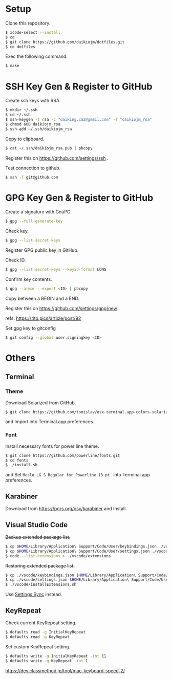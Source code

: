 # Setup

Clone this repository.

```bash
$ xcode-select --install
$ cd
$ git clone https://github.com/daikiojm/dotfiles.git
$ cd dotfiles
```

Exec the following command.

```bash
$ make
```

# SSH Key Gen & Register to GitHub

Create ssh keys with RSA.

```bash
$ mkdir ~/.ssh
$ cd ~/.ssh
$ ssh-keygen -t rsa -C "daiking.ca2@gmail.com" -f "daikiojm_rsa"
$ chmod 600 daikiojm_rsa
$ ssh-add ~/.ssh/daikiojm_rsa
```

Copy to clipboard.

```bash
$ cat ~/.ssh/daikiojm_rsa.pub | pbcopy
```

Register this on https://github.com/settings/ssh .

Test connection to github.

```bash
$ ssh -T git@github.com
```

# GPG Key Gen & Register to GitHub

Create a signature with GnuPG.

```bash
$ gpg --full-generate-key
```

Check key.

```bash
$ gpg --list-secret-keys
```

Register GPG public key in GitHub.

Check ID.

```bash
$ gpg --list-secret-keys --keyid-format LONG
```

Confirm key contents.

```bash
$ gpg --armor --export <ID> | pbcopy
```

Copy between a BEGIN and a END.

Register this on https://github.com/settings/gpg/new .

refs: https://4to.pics/article/post/92

Set gpg key to gitconfig

```bash
$ git config --global user.signingkey <ID>
```

# Others

## Terminal

### Theme

Download Solarized from GitHub.

```bash
$ git clone https://github.com/tomislav/osx-terminal.app-colors-solarized.git
```

and Import into Terminal.app preferences.

### Font

Install necessary fonts for power line theme.

```bash
$ git clone https://github.com/powerline/fonts.git
$ cd fonts
$ ./install.sh
```

and Set `Meslo LG S Regular for Powerline 13 pt.` into Terminal.app preferences.

## Karabiner

Download from https://pqrs.org/osx/karabiner and Install.

## Visual Studio Code 

~~Backup extended package list.~~

```bash
$ cp $HOME/Library/Application\ Support/Code/User/keybindings.json ./vscode/keybindings.json 
$ cp $HOME/Library/Application\ Support/Code/User/settings.json ./vscode/settings.json
$ code --list-extensions > ./vscode/extensions
``` 

~~Restoring extended package list.~~

```bash
$ cp ./vscode/keybindings.json $HOME/Library/Application\ Support/Code/User/keybindings.json
$ cp ./vscode/settings.json $HOME/Library/Application\ Support/Code/User/settings.json 
$ ./vscode/installExtensions.sh
```

Use [Settings Sync](https://code.visualstudio.com/docs/editor/settings-sync) instead.

## KeyRepeat

Check current KeyRepeat setting.

```bash
$ defaults read -g InitialKeyRepeat
$ defaults read -g KeyRepeat
```

Set custom KeyRepeat setting.

```bash
$ defaults write -g InitialKeyRepeat -int 11
$ defaults write -g KeyRepeat -int 1
```

https://dev.classmethod.jp/tool/mac-keyboard-speed-2/